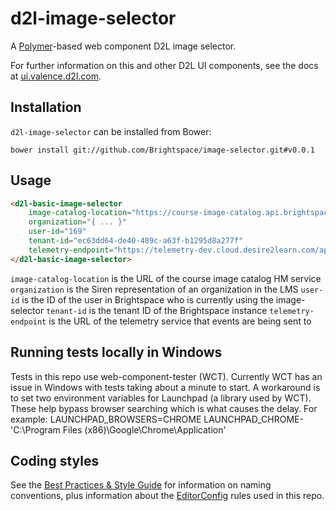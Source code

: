 # d2l-image-selector

A [Polymer](https://www.polymer-project.org/1.0/)-based web component D2L image selector.

For further information on this and other D2L UI components, see the docs at [ui.valence.d2l.com](http://ui.valence.d2l.com/).

## Installation

`d2l-image-selector` can be installed from Bower:
```shell
bower install git://github.com/Brightspace/image-selector.git#v0.0.1
```
## Usage
```html
<d2l-basic-image-selector
	image-catalog-location="https://course-image-catalog.api.brightspace.com"
	organization="{ ... }"
	user-id="169"
	tenant-id="ec63dd64-de40-489c-a63f-b1295d8a277f"
	telemetry-endpoint="https://telemetry-dev.cloud.desire2learn.com/api/events/c4d46116-d70c-41cc-99f0-607bc86424a7">
</d2l-basic-image-selector>
```
`image-catalog-location` is the URL of the course image catalog HM service
`organization` is the Siren representation of an organization in the LMS
`user-id` is the ID of the user in Brightspace who is currently using the image-selector
`tenant-id` is the tenant ID of the Brightspace instance
`telemetry-endpoint` is the URL of the telemetry service that events are being sent to

## Running tests locally in Windows

Tests in this repo use web-component-tester (WCT). Currently WCT has an issue in Windows with tests taking about a minute to start.  A workaround is to set two environment variables for Launchpad (a library used by WCT).  These help bypass browser searching which is what causes the delay.  For example:
LAUNCHPAD_BROWSERS=CHROME
LAUNCHPAD_CHROME-'C:\Program Files (x86)\Google\Chrome\Application'

## Coding styles

See the [Best Practices & Style Guide](https://github.com/Brightspace/valence-ui-docs/wiki/Best-Practices-&-Style-Guide) for information on naming conventions, plus information about the [EditorConfig](http://editorconfig.org) rules used in this repo.
